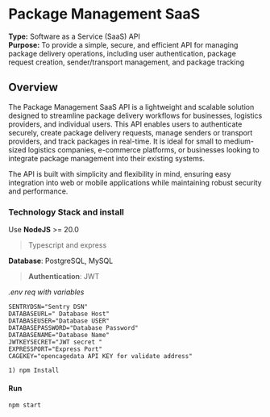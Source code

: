 
# Package Management SaaS 

**Type:** Software as a Service (SaaS) API  
**Purpose:** To provide a simple, secure, and efficient API for managing package delivery operations, including user authentication, package request creation, sender/transport management, and package tracking

## Overview

The Package Management SaaS API is a lightweight and scalable solution designed to streamline package delivery workflows for businesses, logistics providers, and individual users. This API enables users to authenticate securely, create package delivery requests, manage senders or transport providers, and track packages in real-time. It is ideal for small to medium-sized logistics companies, e-commerce platforms, or businesses looking to integrate package management into their existing systems.

The API is built with simplicity and flexibility in mind, ensuring easy integration into web or mobile applications while maintaining robust security and performance.

### Technology Stack and install 

Use **NodeJS** >= 20.0 
> Typescript and express 

__Database__: PostgreSQL, MySQL 
> __Authentication__: JWT 

*.env req with variables*
```
SENTRYDSN="Sentry DSN"
DATABASEURL=" Database Host"
DATABASEUSER="Database USER"
DATABASEPASSWORD="Database Password"
DATABASENAME="Database Name"
JWTKEYSECRET="JWT secret "
EXPRESSPORT="Express Port"
CAGEKEY="opencagedata API KEY for validate address"
```

```
1) npm Install

```

#### Run 

```
npm start 

